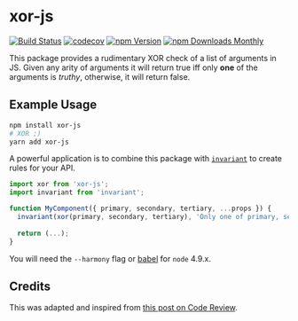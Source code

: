 # xor-js

[![Build Status](https://travis-ci.org/JaKXz/xor-js.svg?branch=master)](https://travis-ci.org/JaKXz/xor-js)
[![codecov](https://codecov.io/gh/JaKXz/xor-js/branch/master/graph/badge.svg)](https://codecov.io/gh/JaKXz/xor-js)
[![npm Version](https://img.shields.io/npm/v/xor-js.svg)](https://www.npmjs.com/package/xor-js)
[![npm Downloads Monthly](https://img.shields.io/npm/dm/xor-js.svg)](https://www.npmjs.com/package/xor-js)

This package provides a rudimentary XOR check of a list of arguments in JS. Given any arity of arguments it will return true iff only **one** of the arguments is _truthy_, otherwise, it will return false.

## Example Usage

```bash
npm install xor-js
# XOR ;)
yarn add xor-js
```

A powerful application is to combine this package with [`invariant`](https://npm.im/invariant) to create rules for your API.

```js
import xor from 'xor-js';
import invariant from 'invariant';

function MyComponent({ primary, secondary, tertiary, ...props }) {
  invariant(xor(primary, secondary, tertiary), 'Only one of primary, secondary, or tertiary may be true.')
  
  return (...);
}
```

You will need the `--harmony` flag or [babel](https://babeljs.io) for `node` 4.9.x.

## Credits

This was adapted and inspired from [this post on Code Review](https://codereview.stackexchange.com/a/199864/18700).
